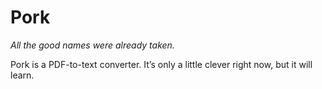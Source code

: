 # Pork

*All the good names were already taken.*

Pork is a PDF-to-text converter. It’s only a little clever right now, but it will learn.
